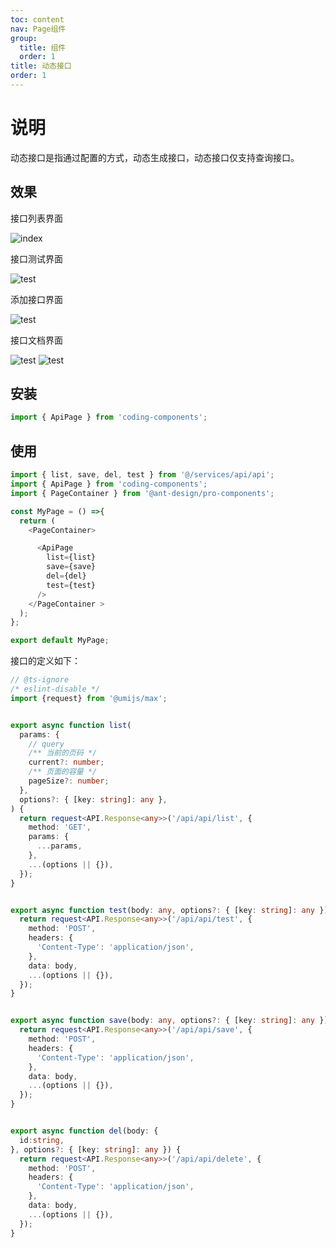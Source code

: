 ```yaml
---
toc: content
nav: Page组件  
group:
  title: 组件
  order: 1
title: 动态接口
order: 1
---
```


# 说明

动态接口是指通过配置的方式，动态生成接口，动态接口仅支持查询接口。

## 效果

接口列表界面  

![index](/imgs/api/index.jpg)

接口测试界面   

![test](/imgs/api/test.png)

添加接口界面  

![test](/imgs/api/add.png)

接口文档界面  

![test](/imgs/api/doc1.png)
![test](/imgs/api/doc2.png)

## 安装

```ts
import { ApiPage } from 'coding-components';
```

## 使用

```ts
import { list, save, del, test } from '@/services/api/api';
import { ApiPage } from 'coding-components';
import { PageContainer } from '@ant-design/pro-components';

const MyPage = () =>{
  return (
    <PageContainer>

      <ApiPage
        list={list}
        save={save}
        del={del}
        test={test}
      />
    </PageContainer >
  );
};

export default MyPage;
```

接口的定义如下：

```ts
// @ts-ignore
/* eslint-disable */
import {request} from '@umijs/max';


export async function list(
  params: {
    // query
    /** 当前的页码 */
    current?: number;
    /** 页面的容量 */
    pageSize?: number;
  },
  options?: { [key: string]: any },
) {
  return request<API.Response<any>>('/api/api/list', {
    method: 'GET',
    params: {
      ...params,
    },
    ...(options || {}),
  });
}


export async function test(body: any, options?: { [key: string]: any }) {
  return request<API.Response<any>>('/api/api/test', {
    method: 'POST',
    headers: {
      'Content-Type': 'application/json',
    },
    data: body,
    ...(options || {}),
  });
}


export async function save(body: any, options?: { [key: string]: any }) {
  return request<API.Response<any>>('/api/api/save', {
    method: 'POST',
    headers: {
      'Content-Type': 'application/json',
    },
    data: body,
    ...(options || {}),
  });
}


export async function del(body: {
  id:string,
}, options?: { [key: string]: any }) {
  return request<API.Response<any>>('/api/api/delete', {
    method: 'POST',
    headers: {
      'Content-Type': 'application/json',
    },
    data: body,
    ...(options || {}),
  });
}

```
